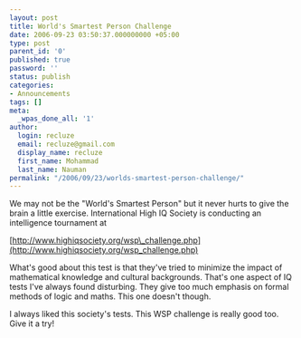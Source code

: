 ```yaml
---
layout: post
title: World's Smartest Person Challenge
date: 2006-09-23 03:50:37.000000000 +05:00
type: post
parent_id: '0'
published: true
password: ''
status: publish
categories:
- Announcements
tags: []
meta:
  _wpas_done_all: '1'
author:
  login: recluze
  email: recluze@gmail.com
  display_name: recluze
  first_name: Mohammad
  last_name: Nauman
permalink: "/2006/09/23/worlds-smartest-person-challenge/"
---
```

We may not be the "World's Smartest Person" but it never hurts to give the brain a little exercise. International High IQ Society is conducting an intelligence tournament at

[http://www.highiqsociety.org/wsp\_challenge.php](http://www.highiqsociety.org/wsp_challenge.php)

What's good about this test is that they've tried to minimize the impact of mathematical knowledge and cultural backgrounds. That's one aspect of IQ tests I've always found disturbing. They give too much emphasis on formal methods of logic and maths. This one doesn't though.

I always liked this society's tests. This WSP challenge is really good too. Give it a try!

